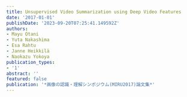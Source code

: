 ```yaml
---
title: Unsupervised Video Summarization using Deep Video Features
date: '2017-01-01'
publishDate: '2023-09-20T07:25:41.149592Z'
authors:
- Mayu Otani
- Yuta Nakashima
- Esa Rahtu
- Janne Heikkilä
- Naokazu Yokoya
publication_types:
- '1'
abstract: ''
featured: false
publication: '*画像の認識・理解シンポジウム(MIRU2017)論文集*'
---
```


